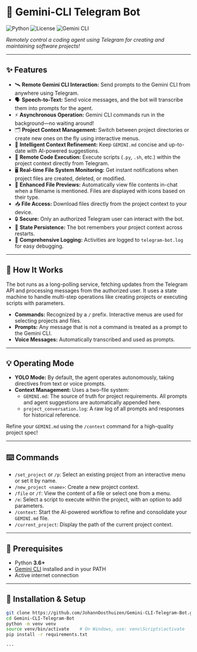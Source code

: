 # 🚀 Gemini-CLI Telegram Bot

![Python](https://img.shields.io/badge/python-3.6%2B-blue?logo=python)
![License](https://img.shields.io/badge/license-MIT-green)
![Gemini CLI](https://img.shields.io/badge/gemini--cli-required-important?logo=google)

_Remotely control a coding agent using Telegram for creating and maintaining software projects!_

---

## ✨ Features

- 🛰️ **Remote Gemini CLI Interaction:** Send prompts to the Gemini CLI from anywhere using Telegram.
- 🗣️ **Speech-to-Text:** Send voice messages, and the bot will transcribe them into prompts for the agent.
- ⚡ **Asynchronous Operation:** Gemini CLI commands run in the background—no waiting around!
- 🗂️ **Project Context Management:** Switch between project directories or create new ones on the fly using interactive menus.
- 🤖 **Intelligent Context Refinement:** Keep `GEMINI.md` concise and up-to-date with AI-powered suggestions.
- 🚀 **Remote Code Execution:** Execute scripts (`.py`, `.sh`, etc.) within the project context directly from Telegram.
- 🖥️ **Real-time File System Monitoring:** Get instant notifications when project files are created, deleted, or modified.
- 📂 **Enhanced File Previews:** Automatically view file contents in-chat when a filename is mentioned. Files are displayed with icons based on their type.
- 📥 **File Access:** Download files directly from the project context to your device.
- 🔒 **Secure:** Only an authorized Telegram user can interact with the bot.
- 💾 **State Persistence:** The bot remembers your project context across restarts.
- 📝 **Comprehensive Logging:** Activities are logged to `telegram-bot.log` for easy debugging.

---

## 🤖 How It Works

The bot runs as a long-polling service, fetching updates from the Telegram API and processing messages from the authorized user. It uses a state machine to handle multi-step operations like creating projects or executing scripts with parameters.

- **Commands:** Recognized by a `/` prefix. Interactive menus are used for selecting projects and files.
- **Prompts:** Any message that is not a command is treated as a prompt to the Gemini CLI.
- **Voice Messages:** Automatically transcribed and used as prompts.

---

## 💡 Operating Mode

- **YOLO Mode:** By default, the agent operates autonomously, taking directives from text or voice prompts.
- **Context Management:** Uses a two-file system:
  - `GEMINI.md`: The source of truth for project requirements. All prompts and agent suggestions are automatically appended here.
  - `project_conversation.log`: A raw log of all prompts and responses for historical reference.

Refine your `GEMINI.md` using the `/context` command for a high-quality project spec!

---

## ⌨️ Commands

- `/set_project` or `/p`: Select an existing project from an interactive menu or set it by name.
- `/new_project <name>`: Create a new project context.
- `/file` or `/f`: View the content of a file or select one from a menu.
- `/e`: Select a script to execute within the project, with an option to add parameters.
- `/context`: Start the AI-powered workflow to refine and consolidate your `GEMINI.md` file.
- `/current_project`: Display the path of the current project context.

---

## 🧰 Prerequisites

- Python **3.6+**
- [Gemini CLI](https://github.com/google/gemini-cli) installed and in your PATH
- Active internet connection

---

## 🚦 Installation & Setup

```bash
git clone https://github.com/JohannOosthuizen/Gemini-CLI-Telegram-Bot.git
cd Gemini-CLI-Telegram-Bot
python -m venv venv
source venv/bin/activate    # On Windows, use: venv\Scripts\activate
pip install -r requirements.txt

---

